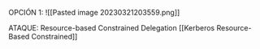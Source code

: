 OPCIÓN 1:
![[Pasted image 20230321203559.png]]


 ATAQUE: Resource-based Constrained Delegation [[Kerberos Resource-Based Constrained]]